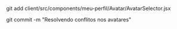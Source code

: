 git add client/src/components/meu-perfil/Avatar/AvatarSelector.jsx

git commit -m "Resolvendo conflitos nos avatares"


